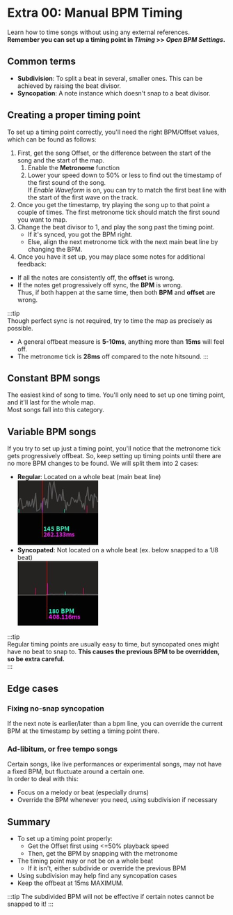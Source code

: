 # Extra 00: Manual BPM Timing
Learn how to time songs without using any external references.   
**Remember you can set up a timing point in _Timing_ >> _Open BPM Settings_.**

## Common terms
- **Subdivision**: To split a beat in several, smaller ones. This can be achieved by raising the beat divisor.
- **Syncopation**: A note instance which doesn't snap to a beat divisor.

## Creating a proper timing point
To set up a timing point correctly, you'll need the right BPM/Offset values, which can be found as follows:
1. First, get the song Offset, or the difference between the start of the song and the start of the map.
   1. Enable the **Metronome** function
   2. Lower your speed down to 50% or less to find out the timestamp of the first sound of the song.  
   If _Enable Waveform_ is on, you can try to match the first beat line with the start of the first wave on the track.
2. Once you get the timestamp, try playing the song up to that point a couple of times. 
The first metronome tick should match the first sound you want to map.
3. Change the beat divisor to 1, and play the song past the timing point.
   - If it's synced, you got the BPM right. 
   - Else, align the next metronome tick with the next main beat line by changing the BPM.
4. Once you have it set up, you may place some notes for additional feedback:
- If all the notes are consistently off, the **offset** is wrong.
- If the notes get progressively off sync, the **BPM** is wrong.  
  Thus, if both happen at the same time, then both **BPM** and **offset** are wrong.

:::tip  
Though perfect sync is not required, try to time the map as precisely as possible.
- A general offbeat measure is **5-10ms**, anything more than **15ms** will feel off.
- The metronome tick is **28ms** off compared to the note hitsound.
:::

## Constant BPM songs
The easiest kind of song to time. You'll only need to set up one timing point, and it'll last for the whole map.  
Most songs fall into this category.

## Variable BPM songs
If you try to set up just a timing point, you'll notice that the metronome tick gets progressively offbeat. 
So, keep setting up timing points until there are no more BPM changes to be found.
We will split them into 2 cases:
- **Regular**: Located on a whole beat (main beat line)   
![RegularTimingPoint](../../public/src/map/regularTimingPoint.jpg)
- **Syncopated**: Not located on a whole beat (ex. below snapped to a 1/8 beat)  
![SyncopatedTimingPoint](../../public/src/map/syncopatedTimingPoint.jpg)

:::tip  
Regular timing points are usually easy to time, but syncopated ones 
might have no beat to snap to. **This causes the previous BPM to be overridden, so be extra careful.**  
:::

## Edge cases

### Fixing no-snap syncopation
If the next note is earlier/later than a bpm line,
you can override the current BPM at the timestamp by setting a timing point there.

### Ad-libitum, or free tempo songs
Certain songs, like live performances or experimental songs, may not have a fixed BPM, but fluctuate around a certain one.  
In order to deal with this:
- Focus on a melody or beat (especially drums)
- Override the BPM whenever you need, using subdivision if necessary

## Summary
- To set up a timing point properly:
  - Get the Offset first using <=50% playback speed
  - Then, get the BPM by snapping with the metronome
- The timing point may or not be on a whole beat
  - If it isn't, either subdivide or override the previous BPM
- Using subdivision may help find any syncopation cases
- Keep the offbeat at 15ms MAXIMUM.

:::tip
The subdivided BPM will not be effective if certain notes cannot be snapped to it!
:::

